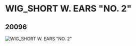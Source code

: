 # WIG_SHORT W. EARS "NO. 2"
## 20096
![WIG_SHORT W. EARS "NO. 2"](https://lc-www-live-s.legocdn.com/media/bricks/5/2/6103293.jpg)